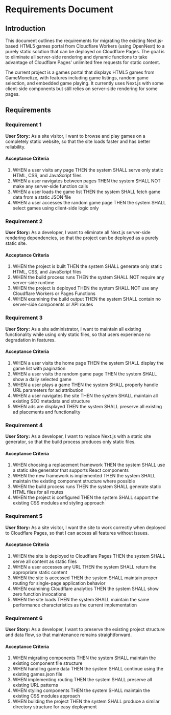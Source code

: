# Requirements Document

## Introduction

This document outlines the requirements for migrating the existing Next.js-based HTML5 games portal from Cloudflare Workers (using OpenNext) to a purely static solution that can be deployed on Cloudflare Pages. The goal is to eliminate all server-side rendering and dynamic functions to take advantage of Cloudflare Pages' unlimited free requests for static content.

The current project is a games portal that displays HTML5 games from GameMonetize, with features including game listings, random game selection, and embedded game playing. It currently uses Next.js with some client-side components but still relies on server-side rendering for some pages.

## Requirements

### Requirement 1

**User Story:** As a site visitor, I want to browse and play games on a completely static website, so that the site loads faster and has better reliability.

#### Acceptance Criteria

1. WHEN a user visits any page THEN the system SHALL serve only static HTML, CSS, and JavaScript files
2. WHEN a user navigates between pages THEN the system SHALL NOT make any server-side function calls
3. WHEN a user loads the game list THEN the system SHALL fetch game data from a static JSON file
4. WHEN a user accesses the random game page THEN the system SHALL select games using client-side logic only

### Requirement 2

**User Story:** As a developer, I want to eliminate all Next.js server-side rendering dependencies, so that the project can be deployed as a purely static site.

#### Acceptance Criteria

1. WHEN the project is built THEN the system SHALL generate only static HTML, CSS, and JavaScript files
2. WHEN the build process runs THEN the system SHALL NOT require any server-side runtime
3. WHEN the project is deployed THEN the system SHALL NOT use any Cloudflare Workers or Pages Functions
4. WHEN examining the build output THEN the system SHALL contain no server-side components or API routes

### Requirement 3

**User Story:** As a site administrator, I want to maintain all existing functionality while using only static files, so that users experience no degradation in features.

#### Acceptance Criteria

1. WHEN a user visits the home page THEN the system SHALL display the game list with pagination
2. WHEN a user visits the random game page THEN the system SHALL show a daily selected game
3. WHEN a user plays a game THEN the system SHALL properly handle URL parameters for ad attribution
4. WHEN a user navigates the site THEN the system SHALL maintain all existing SEO metadata and structure
5. WHEN ads are displayed THEN the system SHALL preserve all existing ad placements and functionality

### Requirement 4

**User Story:** As a developer, I want to replace Next.js with a static site generator, so that the build process produces only static files.

#### Acceptance Criteria

1. WHEN choosing a replacement framework THEN the system SHALL use a static site generator that supports React components
2. WHEN the new framework is implemented THEN the system SHALL maintain the existing component structure where possible
3. WHEN the build process runs THEN the system SHALL generate static HTML files for all routes
4. WHEN the project is configured THEN the system SHALL support the existing CSS modules and styling approach

### Requirement 5

**User Story:** As a site visitor, I want the site to work correctly when deployed to Cloudflare Pages, so that I can access all features without issues.

#### Acceptance Criteria

1. WHEN the site is deployed to Cloudflare Pages THEN the system SHALL serve all content as static files
2. WHEN a user accesses any URL THEN the system SHALL return the appropriate static content
3. WHEN the site is accessed THEN the system SHALL maintain proper routing for single-page application behavior
4. WHEN examining Cloudflare analytics THEN the system SHALL show zero function invocations
5. WHEN the site loads THEN the system SHALL maintain the same performance characteristics as the current implementation

### Requirement 6

**User Story:** As a developer, I want to preserve the existing project structure and data flow, so that maintenance remains straightforward.

#### Acceptance Criteria

1. WHEN migrating components THEN the system SHALL maintain the existing component file structure
2. WHEN handling game data THEN the system SHALL continue using the existing games.json file
3. WHEN implementing routing THEN the system SHALL preserve all existing URL patterns
4. WHEN styling components THEN the system SHALL maintain the existing CSS modules approach
5. WHEN building the project THEN the system SHALL produce a similar directory structure for easy deployment